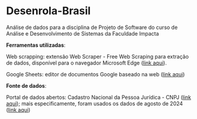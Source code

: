 # Desenrola-Brasil
Análise de dados para a disciplina de Projeto de Software do curso de Análise e Desenvolvimento de Sistemas da Faculdade Impacta

**Ferramentas utilizadas**:

Web scrapping: extensão Web Scraper - Free Web Scraping para extração de dados, disponível para o navegador Microsoft Edge ([link aqui](https://microsoftedge.microsoft.com/addons/detail/web-scraper-free-web-sc/jfmdjnnfminejadhegajcjbpgjofnkaj)).

Google Sheets: editor de documentos Google baseado na web ([link aqui](https://docs.google.com/))


**Fonte de dados**:

Portal de dados abertos: Cadastro Nacional da Pessoa Jurídica - CNPJ ([link aqui](https://dados.gov.br/dados/conjuntos-dados/cadastro-nacional-da-pessoa-juridica---cnpj)); mais especificamente, foram usados os dados de agosto de 2024 ([link aqui](https://dadosabertos.rfb.gov.br/CNPJ/dados_abertos_cnpj/2024-08/))


